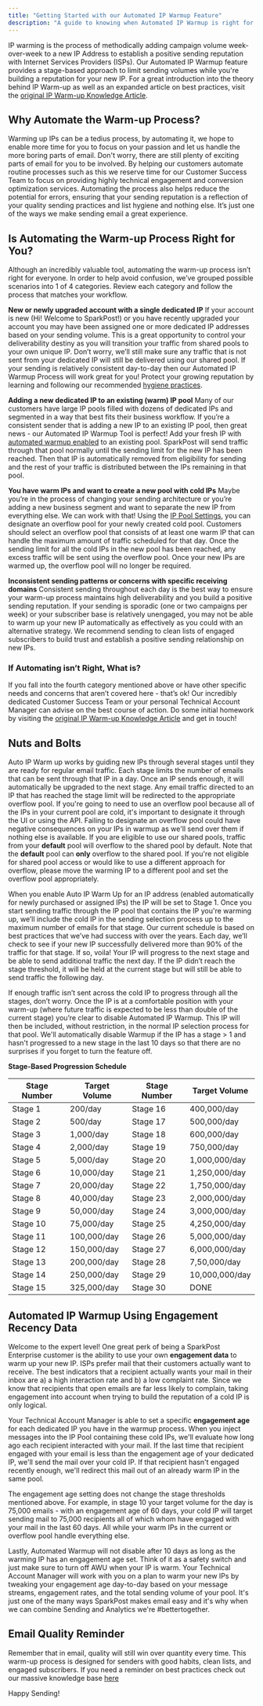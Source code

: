 ```yaml
---
title: "Getting Started with our Automated IP Warmup Feature"
description: "A guide to knowing when Automated IP Warmup is right for you and how to use it"
---
```


IP warming is the process of methodically adding campaign volume week-over-week to a new IP Address to establish a positive sending reputation with Internet Services Providers (ISPs). Our Automated IP Warmup feature provides a stage-based approach to limit sending volumes while you're building a reputation for your new IP. For a great introduction into the theory behind IP Warm-up as well as an expanded article on best practices, visit the [original IP Warm-up Knowledge Article](https://www.sparkpost.com/docs/deliverability/ip-warm-up-overview/).


## Why Automate the Warm-up Process?
Warming up IPs can be a tedius process, by automating it, we hope to enable more time for you to focus on your passion and let us handle the more boring parts of email. Don't worry, there are still plenty of exciting parts of email for you to be involved. By helping our customers automate routine processes such as this we reserve time for our Customer Success Team to focus on providing highly technical engagement and conversion optimization services. Automating the process also helps reduce the potential for errors, ensuring that your sending reputation is a reflection of your quality sending practices and list hygiene and nothing else. It’s just one of the ways we make sending email a great experience. 


## Is Automating the Warm-up Process Right for You?
Although an incredibly valuable tool, automating the warm-up process isn’t right for everyone. In order to help avoid confusion, we’ve grouped possible scenarios into 1 of 4 categories. Review each category and follow the process that matches your workflow. 

**New or newly upgraded account with a single dedicated IP**
If your account is new (Hi! Welcome to SparkPost!) or you have recently upgraded your account you may have been assigned one or more dedicated IP addresses based on your sending volume. This is a great opportunity to control your deliverability destiny as  you will transition your traffic from shared pools to your own unique IP. Don’t worry, we’ll still make sure any traffic that is not sent from your dedicated IP will still be delivered using our shared pool. If your sending is relatively consistent day-to-day then our Automated IP Warmup Process will work great for you! Protect your growing reputation by learning and following our recommended [hygiene practices](https://www.sparkpost.com/blog/weekly-digest-024/).

**Adding a new dedicated IP to an existing (warm) IP pool** 
Many of our customers have large IP pools filled with dozens of dedicated IPs and segmented in a way that best fits their business workflow. If you’re a consistent sender that is adding a new IP to an existing IP pool, then great news - our Automated IP Warmup Tool is perfect! Add your fresh IP with [automated warmup enabled](https://developers.sparkpost.com/api/sending-ips) to an existing pool. SparkPost will send traffic through that pool normally until the sending limit for the new IP has been reached. Then that IP is automatically removed from eligibility for sending and the rest of your traffic is distributed between the IPs remaining in that pool. 

**You have warm IPs and want to create a new pool with cold IPs**
Maybe you’re in the process of changing your sending architecture or you’re adding a new business segment and want to separate the new IP from everything else. We can work with that! Using the [IP Pool Settings](https://developers.sparkpost.com/api/ip-pools/), you can designate an overflow pool for your newly created cold pool. Customers should select an overflow pool that consists of at least one warm IP that can handle the maximum amount of traffic scheduled for that day. Once the sending limit for all the cold IPs in the new pool has been reached, any excess traffic will be sent using the overflow pool. Once your new IPs are warmed up, the overflow pool will no longer be required. 

**Inconsistent sending patterns or concerns with specific receiving domains**
Consistent sending throughout each day is the best way to ensure your warm-up process maintains high deliverability and you build a positive sending reputation. If your sending is sporadic (one or two campaigns per week) or your subscriber base is relatively unengaged, you may not be able to warm up your new IP automatically as effectively as you could with an alternative strategy. We recommend sending to clean lists of engaged subscribers to build trust and establish a positive sending relationship on new IPs. 

### If Automating isn’t Right, What is? 
If you fall into the fourth category mentioned above or have other specific needs and concerns that aren’t covered here - that’s ok! Our incredibly dedicated Customer Success Team or your personal Technical Account Manager can advise on the best course of action. Do some initial homework by visiting the [original IP Warm-up Knowledge Article](https://www.sparkpost.com/docs/deliverability/ip-warm-up-overview/) and get in touch!


## Nuts and Bolts
Auto IP Warm up works by guiding new IPs through several stages until they are ready for regular email traffic. Each stage limits the number of emails that can be sent through that IP in a day. Once an IP sends enough, it will automatically be upgraded to the next stage. Any email traffic directed to an IP that has reached the stage limit will be redirected to the appropriate overflow pool. If you're going to need to use an overflow pool because all of the IPs in your current pool are cold, it's important to designate it through the UI or using the API. Failing to designate an overflow pool could have negative consequences on your IPs in warmup as we'll send over them if nothing else is available. If you are eligible to use our shared pools, traffic from your **default** pool will overflow to the shared pool by default. Note that the **default** pool can **only** overflow to the shared pool. If you're not eligible for shared pool access or would like to use a different approach for overflow, please move the warming IP to a different pool and set the overflow pool appropriately. 

When you enable Auto IP Warm Up for an IP address (enabled automatically for newly purchased or assigned IPs) the IP will be set to Stage 1. Once you start sending traffic through the IP pool that contains the IP you're warming up, we’ll include the cold IP in the sending selection process up to the maximum number of emails for that stage. Our current schedule is based on best practices that we’ve had success with over the years. Each day, we’ll check to see if your new IP successfully delivered more than 90% of the traffic for that stage. If so, voila! Your IP will progress to the next stage and be able to send additional traffic the next day. If the IP didn’t reach the stage threshold, it will be held at the current stage but will still be able to send traffic the following day. 

If enough traffic isn’t sent across the cold IP to progress through all the stages, don’t worry. Once the IP is at a comfortable position with your warm-up (where future traffic is expected to be less than double of the current stage) you’re clear to disable Automated IP Warmup. This IP will then be included, without restriction, in the normal IP selection process for that pool. We'll automatically disable Warmup if the IP has a stage > 1 and hasn't progressed to a new stage in the last 10 days so that there are no surprises if you forget to turn the feature off. 



**Stage-Based Progression Schedule**

Stage Number | Target Volume | Stage Number | Target Volume 
------------ | ------------- | ------------- | -------------
Stage 1  | 200/day | Stage 16 | 400,000/day
Stage 2  | 500/day | Stage 17 | 500,000/day
Stage 3 | 1,000/day | Stage 18 | 600,000/day
Stage 4  | 2,000/day | Stage 19 | 750,000/day
Stage 5  | 5,000/day | Stage 20 | 1,000,000/day
Stage 6  | 10,000/day | Stage 21 | 1,250,000/day
Stage 7  | 20,000/day | Stage 22 | 1,750,000/day
Stage 8  | 40,000/day | Stage 23 | 2,000,000/day
Stage 9  | 50,000/day | Stage 24 | 3,000,000/day
Stage 10  | 75,000/day | Stage 25 | 4,250,000/day
Stage 11  | 100,000/day | Stage 26 | 5,000,000/day
Stage 12  | 150,000/day | Stage 27 | 6,000,000/day
Stage 13  | 200,000/day | Stage 28 | 7,50,000/day
Stage 14  | 250,000/day | Stage 29 | 10,000,000/day
Stage 15  | 325,000/day | Stage 30 | DONE



## Automated IP Warmup Using Engagement Recency Data
Welcome to the expert level! One great perk of being a SparkPost Enterprise customer is the ability to use your own **engagement data** to warm up your new IP. ISPs prefer mail that their customers actually want to receive. The best indicators that a recipient actually wants your mail in their inbox are a) a high interaction rate and b) a low complaint rate. Since we know that recipients that open emails are far less likely to complain, taking engagement into account when trying to build the reputation of a cold IP is only logical. 

Your Technical Account Manager is able to set a specific **engagement age** for each dedicated IP you have in the warmup process. When you inject messages into the IP Pool containing these cold IPs, we'll evaluate how long ago each recipient interacted with your mail. If the last time that recipient engaged with your email is less than the engagement age of your dedicated IP, we'll send the mail over your cold IP. If that recipient hasn't engaged recently enough, we'll redirect this mail out of an already warm IP in the same pool. 

The engagement age setting does not change the stage thresholds mentioned above. For example, in stage 10 your target volume for the day is 75,000 emails - with an engagement age of 60 days, your cold IP will target sending mail to 75,000 recipients all of which whom have engaged with your mail in the last 60 days. All while your warm IPs in the current or overflow pool handle everything else. 

Lastly, Automated Warmup will not disable after 10 days as long as the warming IP has an engagement age set. Think of it as a safety switch and just make sure to turn off AWU when your IP is warm. Your Technical Account Manager will work with you on a plan to warm your new IPs by tweaking your engagement age day-to-day based on your message streams, engagement rates, and the total sending volume of your pool. It's just one of the many ways SparkPost makes email easy and it's why when we can combine Sending and Analytics we're #bettertogether.  

## Email Quality Reminder
Remember that in email, quality will still win over quantity every time. This warm-up process is designed for senders with good habits, clean lists, and engaged subscribers. If you need a reminder on best practices check out our massive knowledge base [here](https://www.sparkpost.com/academy/)

Happy Sending!
